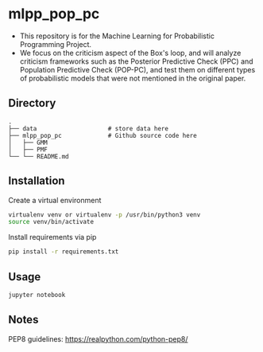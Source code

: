 # mlpp_pop_pc
- This repository is for the Machine Learning for Probabilistic Programming Project.
- We focus on the criticism aspect of the Box's loop, and will analyze criticism frameworks such as the Posterior Predictive Check (PPC) and Population Predictive Check (POP-PC), and test them on different types of probabilistic models that were not mentioned in the original paper.

## Directory
    .
    ├── data                    # store data here
    ├── mlpp_pop_pc             # Github source code here
    │   ├── GMM
    │   ├── PMF
    └── └── README.md


## Installation
Create a virtual environment
```bash
virtualenv venv or virtualenv -p /usr/bin/python3 venv
source venv/bin/activate
```

Install requirements via pip
```bash
pip install -r requirements.txt
```

## Usage
```python
jupyter notebook
```

## Notes
PEP8 guidelines: https://realpython.com/python-pep8/
